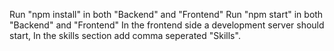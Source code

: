 Run "npm install" in both "Backend" and "Frontend"
Run "npm start" in both "Backend" and "Frontend"
In the frontend side a development server should start,
In the skills section add comma seperated "Skills".
